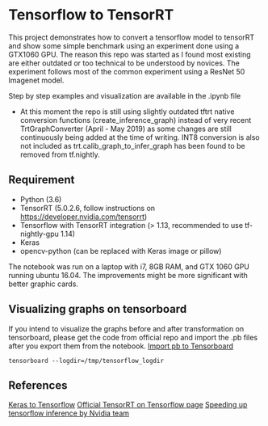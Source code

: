 # Tensorflow to TensorRT 

This project demonstrates how to convert a tensorflow model to tensorRT and show some simple benchmark using an experiment done using a GTX1060 GPU.
The reason this repo was started as I found most existing are either outdated or too technical to be understood by novices. The experiment follows most of the common experiment using a ResNet 50 Imagenet model. 

Step by step examples and visualization are available in the .ipynb file

* At this moment the repo is still using slightly outdated tftrt native conversion functions (create_inference_graph) instead of very recent TrtGraphConverter (April - May 2019) as some changes are still continuously being added at the time of writing. INT8 conversion is also not included as trt.calib_graph_to_infer_graph has been found to be removed from tf.nightly.

## Requirement ##
* Python (3.6)
* TensorRT (5.0.2.6, follow instructions on https://developer.nvidia.com/tensorrt)
* Tensorflow with TensorRT integration (> 1.13, recommended to use tf-nightly-gpu 1.14)
* Keras
* opencv-python (can be replaced with Keras image or pillow)

The notebook was run on a laptop with i7, 8GB RAM, and GTX 1060 GPU running ubuntu 16.04. The improvements might be more significant with better graphic cards.

## Visualizing graphs on tensorboard ##
If you intend to visualize the graphs before and after transformation on tensorboard, please get the code from official repo and import the .pb files after you export them from the notebook.
[Import pb to Tensorboard](https://github.com/rockchip-linux/tensorflow/blob/master/tensorflow/python/tools/import_pb_to_tensorboard.py)

```
tensorboard --logdir=/tmp/tensorflow_logdir
```

## References ##
[Keras to Tensorflow](https://github.com/jeng1220/KerasToTensorRT/blob/master/README.md)
[Official TensorRT on Tensorflow page](https://github.com/tensorflow/models/tree/master/research/tensorrt)
[Speeding up tensorflow inference by Nvidia team](https://medium.com/tensorflow/speed-up-tensorflow-inference-on-gpus-with-tensorrt-13b49f3db3fa)



